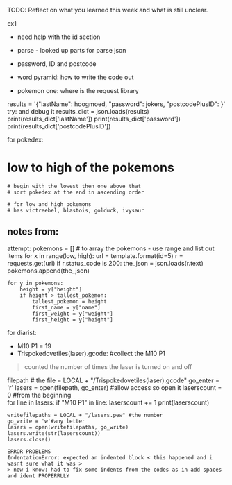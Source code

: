 TODO: Reflect on what you learned this week and what is still unclear.

ex1
- need help with the id section 
- parse - looked up parts for parse json 
- password, ID and postcode 

- word pyramid: how to write the code out 
- pokemon one: where is the request library 

results = '{"lastName": hoogmoed, "password": jokers, "postcodePlusID": }'
    try: and debug it
    results_dict = json.loads(results)
    print(results_dict['lastName'])
    print(results_dict['password'])
    print(results_dict['postcodePlusID'])

for pokedex:
# low to high of the pokemons 
    # begin with the lowest then one above that 
    # sort pokedex at the end in ascending order

    # for low and high pokemons 
    # has victreebel, blastois, golduck, ivysaur 

notes from: 
-

attempt:
pokemons = [] # to array the pokemons - use range and list out items 
    for x in range(low, high):
    url = template.format(id=5)
    r = requests.get(url)
    if r.status_code is 200:
        the_json = json.loads(r.text)
        pokemons.append(the_json)
    
    for y in pokemons:
        height = y["height"]
        if height > tallest_pokemon:
            tallest_pokemon = height 
            first_name = y["name"]
            first_weight = y["weight"]
            first_height = y["height"]

for diarist: 
- M10 P1 = 19
- Trispokedovetiles(laser).gcode: #collect the M10 P1 
> counted the number of times the laser is turned on and off 

filepath # the file = LOCAL + "/Trispokedovetiles(laser).gcode"
    go_enter = 'r'
    lasers = open(filepath, go_enter) #allow access so open it 
    laserscount = 0 #from the beginning  
    for line in lasers:
        if "M10 P1" in line:
            laserscount += 1
    print(laserscount)

    writefilepaths = LOCAL + "/lasers.pew" #the number
    go_write = 'w'#any letter 
    lasers = open(writefilepaths, go_write)
    lasers.write(str(laserscount))
    lasers.close()

    ERROR PROBLEMS 
    IndentationError: expected an indented block < this happened and i wasnt sure what it was >
    > now i know: had to fix some indents from the codes as in add spaces and ident PROPERRLLY 
